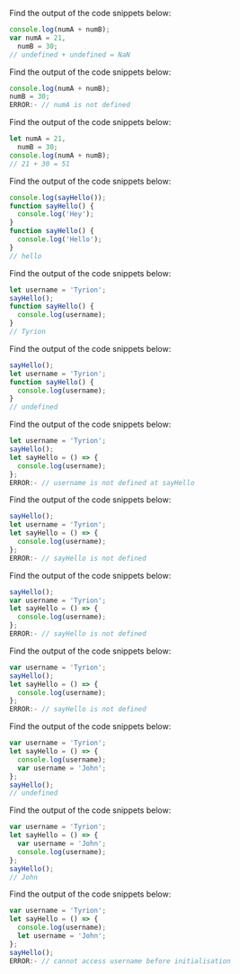 Find the output of the code snippets below:

```js
console.log(numA + numB);
var numA = 21,
  numB = 30;
// undefined + undefined = NaN
```

Find the output of the code snippets below:

```js
console.log(numA + numB);
numB = 30;
ERROR:- // numA is not defined
```

Find the output of the code snippets below:

```js
let numA = 21,
  numB = 30;
console.log(numA + numB);
// 21 + 30 = 51
```

Find the output of the code snippets below:

```js
console.log(sayHello());
function sayHello() {
  console.log('Hey');
}
function sayHello() {
  console.log('Hello');
}
// hello
```

Find the output of the code snippets below:

```js
let username = 'Tyrion';
sayHello();
function sayHello() {
  console.log(username);
}
// Tyrion
```

Find the output of the code snippets below:

```js
sayHello();
let username = 'Tyrion';
function sayHello() {
  console.log(username);
}
// undefined
```

Find the output of the code snippets below:

```js
let username = 'Tyrion';
sayHello();
let sayHello = () => {
  console.log(username);
};
ERROR:- // username is not defined at sayHello
```

Find the output of the code snippets below:

```js
sayHello();
let username = 'Tyrion';
let sayHello = () => {
  console.log(username);
};
ERROR:- // sayHello is not defined
```

Find the output of the code snippets below:

```js
sayHello();
var username = 'Tyrion';
let sayHello = () => {
  console.log(username);
};
ERROR:- // sayHello is not defined
```

Find the output of the code snippets below:

```js
var username = 'Tyrion';
sayHello();
let sayHello = () => {
  console.log(username);
};
ERROR:- // sayHello is not defined

```

Find the output of the code snippets below:

```js
var username = 'Tyrion';
let sayHello = () => {
  console.log(username);
  var username = 'John';
};
sayHello();
// undefined
```

Find the output of the code snippets below:

```js
var username = 'Tyrion';
let sayHello = () => {
  var username = 'John';
  console.log(username);
};
sayHello();
// John
```

Find the output of the code snippets below:

```js
var username = 'Tyrion';
let sayHello = () => {
  console.log(username);
  let username = 'John';
};
sayHello();
ERROR:- // cannot access username before initialisation
```
